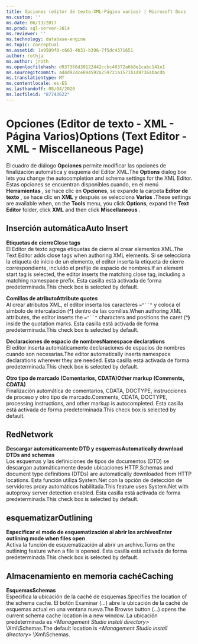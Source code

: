 ```yaml
---
title: Opciones (editor de texto-XML-Página varios) | Microsoft Docs
ms.custom: ''
ms.date: 06/13/2017
ms.prod: sql-server-2014
ms.reviewer: ''
ms.technology: database-engine
ms.topic: conceptual
ms.assetid: 1a9509f0-c663-4b31-b396-7f5dc4371651
author: rothja
ms.author: jroth
ms.openlocfilehash: d937368d30122442ccbc40372a6b8e1cabc141e1
ms.sourcegitcommit: ad4d92dce894592a259721a1571b1d8736abacdb
ms.translationtype: MT
ms.contentlocale: es-ES
ms.lasthandoff: 08/04/2020
ms.locfileid: "87743622"
---
```

# <a name="options-text-editor---xml---miscellaneous-page"></a><span data-ttu-id="ce0f9-102">Opciones (Editor de texto - XML - Página Varios)</span><span class="sxs-lookup"><span data-stu-id="ce0f9-102">Options (Text Editor - XML - Miscellaneous Page)</span></span>

<span data-ttu-id="ce0f9-103">El cuadro de diálogo **Opciones** permite modificar las opciones de finalización automática y esquema del Editor XML.</span><span class="sxs-lookup"><span data-stu-id="ce0f9-103">The **Options** dialog box lets you change the autocompletion and schema settings for the XML Editor.</span></span> <span data-ttu-id="ce0f9-104">Estas opciones se encuentran disponibles cuando, en el menú **Herramientas** , se hace clic en **Opciones**, se expande la carpeta **Editor de texto** , se hace clic en **XML** y después se selecciona **Varios** .</span><span class="sxs-lookup"><span data-stu-id="ce0f9-104">These settings are available when, on the **Tools** menu, you click **Options**, expand the **Text Editor** folder, click **XML** and then click **Miscellaneous** .</span></span>  
  
## <a name="auto-insert"></a><span data-ttu-id="ce0f9-105">Inserción automática</span><span class="sxs-lookup"><span data-stu-id="ce0f9-105">Auto Insert</span></span>  
 <span data-ttu-id="ce0f9-106">**Etiquetas de cierre**</span><span class="sxs-lookup"><span data-stu-id="ce0f9-106">**Close tags**</span></span>  
 <span data-ttu-id="ce0f9-107">El Editor de texto agrega etiquetas de cierre al crear elementos XML.</span><span class="sxs-lookup"><span data-stu-id="ce0f9-107">The Text Editor adds close tags when authoring XML elements.</span></span> <span data-ttu-id="ce0f9-108">Si se selecciona la etiqueta de inicio de un elemento, el editor inserta la etiqueta de cierre correspondiente, incluido el prefijo de espacio de nombres.</span><span class="sxs-lookup"><span data-stu-id="ce0f9-108">If an element start tag is selected, the editor inserts the matching close tag, including a matching namespace prefix.</span></span> <span data-ttu-id="ce0f9-109">Esta casilla está activada de forma predeterminada.</span><span class="sxs-lookup"><span data-stu-id="ce0f9-109">This check box is selected by default.</span></span>  
  
 <span data-ttu-id="ce0f9-110">**Comillas de atributo**</span><span class="sxs-lookup"><span data-stu-id="ce0f9-110">**Attribute quotes**</span></span>  
 <span data-ttu-id="ce0f9-111">Al crear atributos XML, el editor inserta los caracteres `="``"` y coloca el símbolo de intercalación (**^)** dentro de las comillas.</span><span class="sxs-lookup"><span data-stu-id="ce0f9-111">When authoring XML attributes, the editor inserts the `="``"` characters and positions the caret (**^)** inside the quotation marks.</span></span> <span data-ttu-id="ce0f9-112">Esta casilla está activada de forma predeterminada.</span><span class="sxs-lookup"><span data-stu-id="ce0f9-112">This check box is selected by default.</span></span>  
  
 <span data-ttu-id="ce0f9-113">**Declaraciones de espacio de nombres**</span><span class="sxs-lookup"><span data-stu-id="ce0f9-113">**Namespace declarations**</span></span>  
 <span data-ttu-id="ce0f9-114">El editor inserta automáticamente declaraciones de espacios de nombres cuando son necesarias.</span><span class="sxs-lookup"><span data-stu-id="ce0f9-114">The editor automatically inserts namespace declarations wherever they are needed.</span></span> <span data-ttu-id="ce0f9-115">Esta casilla está activada de forma predeterminada.</span><span class="sxs-lookup"><span data-stu-id="ce0f9-115">This check box is selected by default.</span></span>  
  
 <span data-ttu-id="ce0f9-116">**Otro tipo de marcado (Comentarios, CDATA)**</span><span class="sxs-lookup"><span data-stu-id="ce0f9-116">**Other markup (Comments, CDATA)**</span></span>  
 <span data-ttu-id="ce0f9-117">Finalización automática de comentarios, CDATA, DOCTYPE, instrucciones de proceso y otro tipo de marcado.</span><span class="sxs-lookup"><span data-stu-id="ce0f9-117">Comments, CDATA, DOCTYPE, processing instructions, and other markup is autocompleted.</span></span> <span data-ttu-id="ce0f9-118">Esta casilla está activada de forma predeterminada.</span><span class="sxs-lookup"><span data-stu-id="ce0f9-118">This check box is selected by default.</span></span>  
  
## <a name="network"></a><span data-ttu-id="ce0f9-119">Red</span><span class="sxs-lookup"><span data-stu-id="ce0f9-119">Network</span></span>  
 <span data-ttu-id="ce0f9-120">**Descargar automáticamente DTD y esquemas**</span><span class="sxs-lookup"><span data-stu-id="ce0f9-120">**Automatically download DTDs and schemas**</span></span>  
 <span data-ttu-id="ce0f9-121">Los esquemas y las definiciones de tipos de documentos (DTD) se descargan automáticamente desde ubicaciones HTTP.</span><span class="sxs-lookup"><span data-stu-id="ce0f9-121">Schemas and document type definitions (DTDs) are automatically downloaded from HTTP locations.</span></span> <span data-ttu-id="ce0f9-122">Esta función utiliza System.Net con la opción de detección de servidores proxy automáticos habilitada.</span><span class="sxs-lookup"><span data-stu-id="ce0f9-122">This feature uses System.Net with autoproxy server detection enabled.</span></span> <span data-ttu-id="ce0f9-123">Esta casilla está activada de forma predeterminada.</span><span class="sxs-lookup"><span data-stu-id="ce0f9-123">This check box is selected by default.</span></span>  
  
## <a name="outlining"></a><span data-ttu-id="ce0f9-124">esquematizar</span><span class="sxs-lookup"><span data-stu-id="ce0f9-124">Outlining</span></span>  
 <span data-ttu-id="ce0f9-125">**Especificar el modo de esquematización al abrir los archivos**</span><span class="sxs-lookup"><span data-stu-id="ce0f9-125">**Enter outlining mode when files open**</span></span>  
 <span data-ttu-id="ce0f9-126">Activa la función de esquematización al abrir un archivo.</span><span class="sxs-lookup"><span data-stu-id="ce0f9-126">Turns on the outlining feature when a file is opened.</span></span> <span data-ttu-id="ce0f9-127">Esta casilla está activada de forma predeterminada.</span><span class="sxs-lookup"><span data-stu-id="ce0f9-127">This check box is selected by default.</span></span>  
  
## <a name="caching"></a><span data-ttu-id="ce0f9-128">Almacenamiento en memoria caché</span><span class="sxs-lookup"><span data-stu-id="ce0f9-128">Caching</span></span>  
 <span data-ttu-id="ce0f9-129">**Esquemas**</span><span class="sxs-lookup"><span data-stu-id="ce0f9-129">**Schemas**</span></span>  
 <span data-ttu-id="ce0f9-130">Especifica la ubicación de la caché de esquemas.</span><span class="sxs-lookup"><span data-stu-id="ce0f9-130">Specifies the location of the schema cache.</span></span> <span data-ttu-id="ce0f9-131">El botón Examinar (...) abre la ubicación de la caché de esquemas actual en una ventana nueva.</span><span class="sxs-lookup"><span data-stu-id="ce0f9-131">The Browse button (...) opens the current schema cache location in a new window.</span></span> <span data-ttu-id="ce0f9-132">La ubicación predeterminada es *\<Management Studio install directory>* \Xml\Schemas.</span><span class="sxs-lookup"><span data-stu-id="ce0f9-132">The default location is *\<Management Studio install directory>* \Xml\Schemas.</span></span>  
